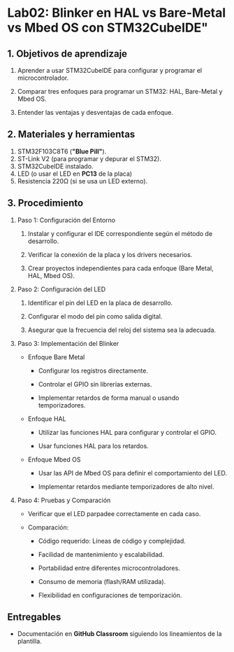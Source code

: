 
# Lab02:  Blinker en HAL vs Bare-Metal vs Mbed OS con STM32CubeIDE"


## 1. Objetivos de aprendizaje


1. Aprender a usar STM32CubeIDE para configurar y programar el microcontrolador.

2. Comparar tres enfoques para programar un STM32: 
HAL, Bare-Metal y Mbed OS.

3. Entender las ventajas y desventajas de cada enfoque.

## 2. Materiales y herramientas

1. STM32F103C8T6 (**"Blue Pill"**).
2.  ST-Link V2 (para programar y depurar el STM32).
3. STM32CubeIDE instalado.
4. LED (o usar el LED en **PC13** de la placa)
5. Resistencia 220Ω (si se usa un LED externo).

## 3. Procedimiento

1. Paso 1: Configuración del Entorno

    1. Instalar y configurar el IDE correspondiente según el método de desarrollo.

    2. Verificar la conexión de la placa y los drivers necesarios.

    3. Crear proyectos independientes para cada enfoque (Bare Metal, HAL, Mbed OS).

2. Paso 2: Configuración del LED

    1. Identificar el pin del LED en la placa de desarrollo.

    2. Configurar el modo del pin como salida digital.

    3. Asegurar que la frecuencia del reloj del sistema sea la adecuada.

3. Paso 3: Implementación del Blinker

    * Enfoque Bare Metal

        * Configurar los registros directamente.

        * Controlar el GPIO sin librerías externas.

        * Implementar retardos de forma manual o usando temporizadores.

    * Enfoque HAL

        * Utilizar las funciones HAL para configurar y controlar el GPIO.

        * Usar funciones HAL para los retardos.

    *  Enfoque Mbed OS

        * Usar las API de Mbed OS para definir el comportamiento del LED.

        * Implementar retardos mediante temporizadores de alto nivel.

4. Paso 4: Pruebas y Comparación

    * Verificar que el LED parpadee correctamente en cada caso.

    * Comparación:

        * Código requerido: Líneas de código y complejidad.

        * Facilidad de mantenimiento y escalabilidad.

        * Portabilidad entre diferentes microcontroladores.

        * Consumo de memoria (flash/RAM utilizada).

        * Flexibilidad en configuraciones de temporización.

## Entregables

* Documentación en **GitHub Classroom** siguiendo los lineamientos de la plantilla.

